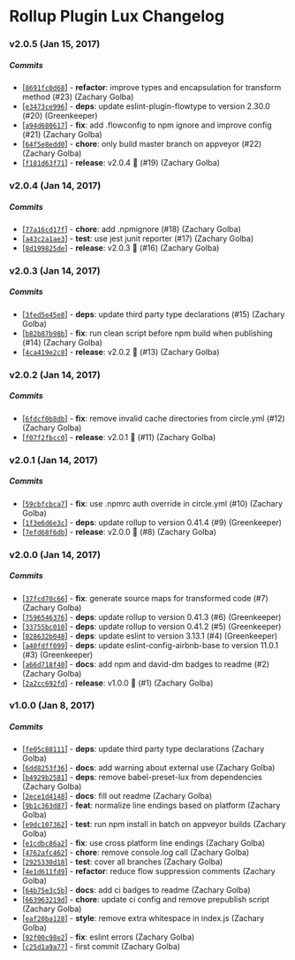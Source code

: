 # Rollup Plugin Lux Changelog

### v2.0.5 (Jan 15, 2017)

##### Commits

*   [[`8691fc0d68`](https://github.com/postlight/rollup-plugin-lux/commit/8691fc0d68)] - **refactor**: improve types and encapsulation for transform method (#23) (Zachary Golba) 
*   [[`e3473ce996`](https://github.com/postlight/rollup-plugin-lux/commit/e3473ce996)] - **deps**: update eslint-plugin-flowtype to version 2.30.0 (#20) (Greenkeeper) 
*   [[`a94d680617`](https://github.com/postlight/rollup-plugin-lux/commit/a94d680617)] - **fix**: add .flowconfig to npm ignore and improve config (#21) (Zachary Golba) 
*   [[`64f5e8edd0`](https://github.com/postlight/rollup-plugin-lux/commit/64f5e8edd0)] - **chore**: only build master branch on appveyor (#22) (Zachary Golba) 
*   [[`f181d63f71`](https://github.com/postlight/rollup-plugin-lux/commit/f181d63f71)] - **release**: v2.0.4 🔧 (#19) (Zachary Golba) 

### v2.0.4 (Jan 14, 2017)

##### Commits

*   [[`77a16cd17f`](https://github.com/postlight/rollup-plugin-lux/commit/77a16cd17f)] - **chore**: add .npmignore (#18) (Zachary Golba)
*   [[`a43c2a1ae3`](https://github.com/postlight/rollup-plugin-lux/commit/a43c2a1ae3)] - **test**: use jest junit reporter (#17) (Zachary Golba)
*   [[`8d199825de`](https://github.com/postlight/rollup-plugin-lux/commit/8d199825de)] - **release**: v2.0.3 🔧 (#16) (Zachary Golba)

### v2.0.3 (Jan 14, 2017)

##### Commits

*   [[`3fed5e45e8`](https://github.com/postlight/rollup-plugin-lux/commit/3fed5e45e8)] - **deps**: update third party type declarations (#15) (Zachary Golba)
*   [[`b82b87b98b`](https://github.com/postlight/rollup-plugin-lux/commit/b82b87b98b)] - **fix**: run clean script before npm build when publishing (#14) (Zachary Golba)
*   [[`4ca419e2c8`](https://github.com/postlight/rollup-plugin-lux/commit/4ca419e2c8)] - **release**: v2.0.2 🔧 (#13) (Zachary Golba)

### v2.0.2 (Jan 14, 2017)

##### Commits

*   [[`6fdcf0b8db`](https://github.com/postlight/rollup-plugin-lux/commit/6fdcf0b8db)] - **fix**: remove invalid cache directories from circle.yml (#12) (Zachary Golba)
*   [[`f07f2fbcc0`](https://github.com/postlight/rollup-plugin-lux/commit/f07f2fbcc0)] - **release**: v2.0.1 🔧 (#11) (Zachary Golba)

### v2.0.1 (Jan 14, 2017)

##### Commits

*   [[`59cbfcbca7`](https://github.com/postlight/rollup-plugin-lux/commit/59cbfcbca7)] - **fix**: use .npmrc auth override in circle.yml (#10) (Zachary Golba)
*   [[`1f3e6d6e3c`](https://github.com/postlight/rollup-plugin-lux/commit/1f3e6d6e3c)] - **deps**: update rollup to version 0.41.4 (#9) (Greenkeeper)
*   [[`7efd68f6db`](https://github.com/postlight/rollup-plugin-lux/commit/7efd68f6db)] - **release**: v2.0.0 🎉 (#8) (Zachary Golba)

### v2.0.0 (Jan 14, 2017)

##### Commits

*   [[`37fcd70c66`](https://github.com/postlight/rollup-plugin-lux/commit/37fcd70c66)] - **fix**: generate source maps for transformed code (#7) (Zachary Golba)
*   [[`7596546376`](https://github.com/postlight/rollup-plugin-lux/commit/7596546376)] - **deps**: update rollup to version 0.41.3 (#6) (Greenkeeper)
*   [[`33755bc010`](https://github.com/postlight/rollup-plugin-lux/commit/33755bc010)] - **deps**: update rollup to version 0.41.2 (#5) (Greenkeeper)
*   [[`028632b048`](https://github.com/postlight/rollup-plugin-lux/commit/028632b048)] - **deps**: update eslint to version 3.13.1 (#4) (Greenkeeper)
*   [[`a40fdff099`](https://github.com/postlight/rollup-plugin-lux/commit/a40fdff099)] - **deps**: update eslint-config-airbnb-base to version 11.0.1 (#3) (Greenkeeper)
*   [[`a66d718f40`](https://github.com/postlight/rollup-plugin-lux/commit/a66d718f40)] - **docs**: add npm and david-dm badges to readme (#2) (Zachary Golba)
*   [[`2a2cc692fd`](https://github.com/postlight/rollup-plugin-lux/commit/2a2cc692fd)] - **release**: v1.0.0 🎉 (#1) (Zachary Golba)

### v1.0.0 (Jan 8, 2017)

##### Commits

*   [[`fe05c88111`](https://github.com/postlight/rollup-plugin-lux/commit/fe05c88111)] - **deps**: update third party type declarations (Zachary Golba)
*   [[`6dd8253f36`](https://github.com/postlight/rollup-plugin-lux/commit/6dd8253f36)] - **docs**: add warning about external use (Zachary Golba)
*   [[`b4929b2581`](https://github.com/postlight/rollup-plugin-lux/commit/b4929b2581)] - **deps**: remove babel-preset-lux from dependencies (Zachary Golba)
*   [[`2ece1d4148`](https://github.com/postlight/rollup-plugin-lux/commit/2ece1d4148)] - **docs**: fill out readme (Zachary Golba)
*   [[`9b1c363d87`](https://github.com/postlight/rollup-plugin-lux/commit/9b1c363d87)] - **feat**: normalize line endings based on platform (Zachary Golba)
*   [[`e9dc107362`](https://github.com/postlight/rollup-plugin-lux/commit/e9dc107362)] - **test**: run npm install in batch on appveyor builds (Zachary Golba)
*   [[`e1cdbc86a2`](https://github.com/postlight/rollup-plugin-lux/commit/e1cdbc86a2)] - **fix**: use cross platform line endings (Zachary Golba)
*   [[`4762afc462`](https://github.com/postlight/rollup-plugin-lux/commit/4762afc462)] - **chore**: remove console.log call (Zachary Golba)
*   [[`2925330d18`](https://github.com/postlight/rollup-plugin-lux/commit/2925330d18)] - **test**: cover all branches (Zachary Golba)
*   [[`4e1d611fd9`](https://github.com/postlight/rollup-plugin-lux/commit/4e1d611fd9)] - **refactor**: reduce flow suppression comments (Zachary Golba)
*   [[`64b75e3c5b`](https://github.com/postlight/rollup-plugin-lux/commit/64b75e3c5b)] - **docs**: add ci badges to readme (Zachary Golba)
*   [[`663963219d`](https://github.com/postlight/rollup-plugin-lux/commit/663963219d)] - **chore**: update ci config and remove prepublish script (Zachary Golba)
*   [[`eaf20ba128`](https://github.com/postlight/rollup-plugin-lux/commit/eaf20ba128)] - **style**: remove extra whitespace in index.js (Zachary Golba)
*   [[`92f00c98e2`](https://github.com/postlight/rollup-plugin-lux/commit/92f00c98e2)] - **fix**: eslint errors (Zachary Golba)
*   [[`c25d1a9a77`](https://github.com/postlight/rollup-plugin-lux/commit/c25d1a9a77)] - first commit (Zachary Golba)
